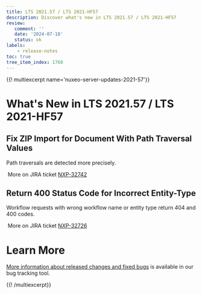 ```yaml
---
title: LTS 2021.57 / LTS 2021-HF57
description: Discover what's new in LTS 2021.57 / LTS 2021-HF57
review:
   comment: ''
   date: '2024-07-18'
   status: ok
labels:
    - release-notes
toc: true
tree_item_index: 1760
---
```


{{! multiexcerpt name='nuxeo-server-updates-2021-57'}}
# What's New in LTS 2021.57 / LTS 2021-HF57

## Fix ZIP Import for Document With Path Traversal Values


Path traversals are detected more precisely.

<i class="fa fa-long-arrow-right" aria-hidden="true"></i>&nbsp;More on JIRA ticket [NXP-32742](https://jira.nuxeo.com/browse/NXP-32742)

## Return 400 Status Code for Incorrect Entity-Type


Workflow requests with wrong workflow name or entity type return 404 and 400 codes.

<i class="fa fa-long-arrow-right" aria-hidden="true"></i>&nbsp;More on JIRA ticket [NXP-32726](https://jira.nuxeo.com/browse/NXP-32726)


# Learn More

[More information about released changes and fixed bugs](https://jira.nuxeo.com/secure/ReleaseNote.jspa?projectId=10011&version=22950) is available in our bug tracking tool.

{{! /multiexcerpt}}
